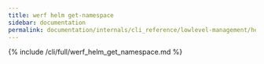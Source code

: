 ```yaml
---
title: werf helm get-namespace
sidebar: documentation
permalink: documentation/internals/cli_reference/lowlevel-management/helm/get_namespace.html
---
```


{% include /cli/full/werf_helm_get_namespace.md %}

